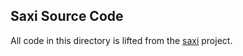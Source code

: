 ## Saxi Source Code

All code in this directory is lifted from the [saxi](https://github.com/nornagon/saxi) project.
